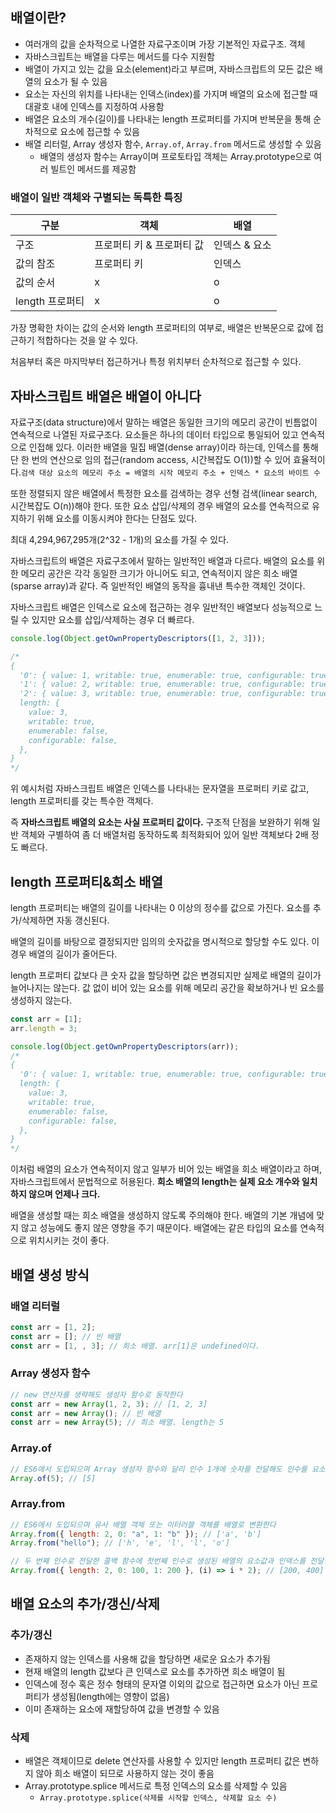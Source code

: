 ## 배열이란?

- 여러개의 값을 순차적으로 나열한 자료구조이며 가장 기본적인 자료구조. 객체
- 자바스크립트는 배열을 다루는 메서드를 다수 지원함
- 배열이 가지고 있는 값을 요소(element)라고 부르며, 자바스크립트의 모든 값은 배열의 요소가 될 수 있음
- 요소는 자신의 위치를 나타내는 인덱스(index)를 가지며 배열의 요소에 접근할 때 대괄호 내에 인덱스를 지정하여 사용함
- 배열은 요소의 개수(길이)를 나타내는 length 프로퍼티를 가지며 반복문을 통해 순차적으로 요소에 접근할 수 있음
- 배열 리터럴, Array 생성자 함수, `Array.of`, `Array.from` 메서드로 생성할 수 있음
  - 배열의 생성자 함수는 Array이며 프로토타입 객체는 Array.prototype으로 여러 빌트인 메서드를 제공함

### 배열이 일반 객체와 구별되는 독특한 특징

| 구분            | 객체                      | 배열          |
| --------------- | ------------------------- | ------------- |
| 구조            | 프로퍼티 키 & 프로퍼티 값 | 인덱스 & 요소 |
| 값의 참조       | 프로퍼티 키               | 인덱스        |
| 값의 순서       | x                         | o             |
| length 프로퍼티 | x                         | o             |

가장 명확한 차이는 값의 순서와 length 프로퍼티의 여부로, 배열은 반복문으로 값에 접근하기 적합하다는 것을 알 수 있다.

처음부터 혹은 마지막부터 접근하거나 특정 위치부터 순차적으로 접근할 수 있다.

## 자바스크립트 배열은 배열이 아니다

자료구조(data structure)에서 말하는 배열은 동일한 크기의 메모리 공간이 빈틈없이 연속적으로 나열된 자료구조다. 요소들은 하나의 데이터 타입으로 통일되어 있고 연속적으로 인접해 있다. 이러한 배열을 밀집 배열(dense array)이라 하는데, 인덱스를 통해 단 한 번의 연산으로 임의 접근(random access, 시간복잡도 O(1))할 수 있어 효율적이다.`검색 대상 요소의 메모리 주소 = 배열의 시작 메모리 주소 + 인덱스 * 요소의 바이트 수`

또한 정렬되지 않은 배열에서 특정한 요소를 검색하는 경우 선형 검색(linear search, 시간복잡도 O(n))해야 한다. 또한 요소 삽입/삭제의 경우 배열의 요소를 연속적으로 유지하기 위해 요소를 이동시켜야 한다는 단점도 있다.

최대 4,294,967,295개(2^32 - 1개)의 요소를 가질 수 있다.

자바스크립트의 배열은 자료구조에서 말하는 일반적인 배열과 다르다. 배열의 요소를 위한 메모리 공간은 각각 동일한 크기가 아니어도 되고, 연속적이지 않은 희소 배열(sparse array)과 같다. 즉 일반적인 배열의 동작을 흉내낸 특수한 객체인 것이다.

자바스크립트 배열은 인덱스로 요소에 접근하는 경우 일반적인 배열보다 성능적으로 느릴 수 있지만 요소를 삽입/삭제하는 경우 더 빠르다.

```jsx
console.log(Object.getOwnPropertyDescriptors([1, 2, 3]));

/*
{
  '0': { value: 1, writable: true, enumerable: true, configurable: true },
  '1': { value: 2, writable: true, enumerable: true, configurable: true },
  '2': { value: 3, writable: true, enumerable: true, configurable: true },
  length: {
    value: 3,
    writable: true,
    enumerable: false,
    configurable: false,
  },
}
*/
```

위 예시처럼 자바스크립트 배열은 인덱스를 나타내는 문자열을 프로퍼티 키로 값고, length 프로퍼티를 갖는 특수한 객체다.

즉 **자바스크립트 배열의 요소는 사실 프로퍼티 값이다.** 구조적 단점을 보완하기 위해 일반 객체와 구별하여 좀 더 배열처럼 동작하도록 최적화되어 있어 일반 객체보다 2배 정도 빠르다.

## length 프로퍼티&희소 배열

length 프로퍼티는 배열의 길이를 나타내는 0 이상의 정수를 값으로 가진다. 요소를 추가/삭제하면 자동 갱신된다.

배열의 길이를 바탕으로 결정되지만 임의의 숫자값을 명시적으로 할당할 수도 있다. 이 경우 배열의 길이가 줄어든다.

length 프로퍼티 값보다 큰 숫자 값을 할당하면 값은 변경되지만 실제로 배열의 길이가 늘어나지는 않는다. 값 없이 비어 있는 요소를 위해 메모리 공간을 확보하거나 빈 요소를 생성하지 않는다.

```jsx
const arr = [1];
arr.length = 3;

console.log(Object.getOwnPropertyDescriptors(arr));
/*
{
  '0': { value: 1, writable: true, enumerable: true, configurable: true },
  length: {
    value: 3,
    writable: true,
    enumerable: false,
    configurable: false,
  },
}
*/
```

이처럼 배열의 요소가 연속적이지 않고 일부가 비어 있는 배열을 희소 배열이라고 하며, 자바스크립트에서 문법적으로 허용된다. **희소 배열의 length는 실제 요소 개수와 일치하지 않으며 언제나 크다.**

배열을 생성할 때는 희소 배열을 생성하지 않도록 주의해야 한다. 배열의 기본 개념에 맞지 않고 성능에도 좋지 않은 영향을 주기 때문이다. 배열에는 같은 타입의 요소를 연속적으로 위치시키는 것이 좋다.

## 배열 생성 방식

### 배열 리터럴

```jsx
const arr = [1, 2];
const arr = []; // 빈 배열
const arr = [1, , 3]; // 희소 배열. arr[1]은 undefined이다.
```

### Array 생성자 함수

```jsx
// new 연산자를 생략해도 생성자 함수로 동작한다
const arr = new Array(1, 2, 3); // [1, 2, 3]
const arr = new Array(); // 빈 배열
const arr = new Array(5); // 희소 배열. length는 5
```

### Array.of

```jsx
// ES6에서 도입되으며 Array 생성자 함수와 달리 인수 1개에 숫자를 전달해도 인수를 요소로 갖는 배열을 생성한다
Array.of(5); // [5]
```

### Array.from

```jsx
// ES6에서 도입되으며 유사 배열 객체 또는 이터러블 객체를 배열로 변환한다
Array.from({ length: 2, 0: "a", 1: "b" }); // ['a', 'b']
Array.from("hello"); // ['h', 'e', 'l', 'l', 'o']

// 두 번째 인수로 전달한 콜백 함수에 첫번째 인수로 생성된 배열의 요소값과 인덱스를 전달한 후 반환값으로 구성된 배열을 반환한다
Array.from({ length: 2, 0: 100, 1: 200 }, (i) => i * 2); // [200, 400]
```

## 배열 요소의 추가/갱신/삭제

### 추가/갱신

- 존재하지 않는 인덱스를 사용해 값을 할당하면 새로운 요소가 추가됨
- 현재 배열의 length 값보다 큰 인덱스로 요소를 추가하면 희소 배열이 됨
- 인덱스에 정수 혹은 정수 형태의 문자열 이외의 값으로 접근하면 요소가 아닌 프로퍼티가 생성됨(length에는 영향이 없음)
- 이미 존재하는 요소에 재할당하여 값을 변경할 수 있음

### 삭제

- 배열은 객체이므로 delete 연산자를 사용할 수 있지만 length 프로퍼티 값은 변하지 않아 희소 배열이 되므로 사용하지 않는 것이 좋음
- Array.prototype.splice 메서드로 특정 인덱스의 요소를 삭제할 수 있음
  - `Array.prototype.splice(삭제를 시작할 인덱스, 삭제할 요소 수)`

